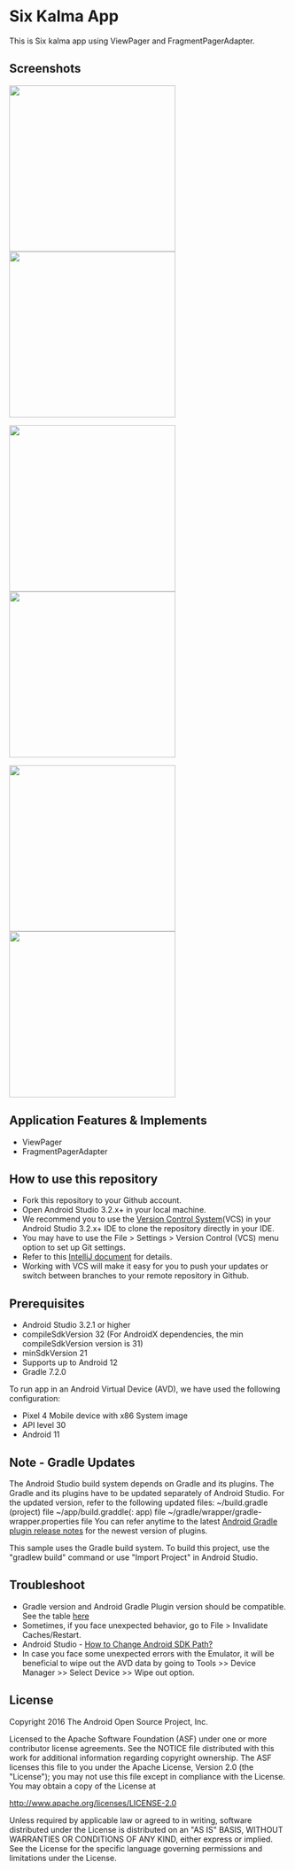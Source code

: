 # Six Kalma App
This is Six kalma app using ViewPager and FragmentPagerAdapter.

## Screenshots
<p float="left">
  <img src="https://user-images.githubusercontent.com/45339238/186822903-bff96f73-a0c9-4d10-a3c6-2f04755f7d37.png" width="300" />
  <img src="https://user-images.githubusercontent.com/45339238/186824717-cfcaea20-3236-4184-8f2f-f06b166ef577.png" width="300" /> 
  
</p>
<p float="left">
<img src="https://user-images.githubusercontent.com/45339238/186824832-b0bbabcb-76d9-4594-bf52-598b138aed93.png" width="300" />
<img src="https://user-images.githubusercontent.com/45339238/186824925-36d1bbec-810a-4f46-b8bc-6fd4085a604d.png" width="300" />
</p>
<p float="left">
  
  <img src="https://user-images.githubusercontent.com/45339238/186825011-68a63d6a-45d8-4117-93cd-d9597820571f.png" width="300" /> 
  <img src="https://user-images.githubusercontent.com/45339238/186825026-59d497af-0c96-4302-bb7e-404d9dc7a37c.png" width="300" />
</p>

## Application Features & Implements
- ViewPager
- FragmentPagerAdapter

How to use this repository
--------------
- Fork this repository to your Github account.
- Open Android Studio 3.2.x+ in your local machine.
- We recommend you to use the [Version Control System](https://developer.android.com/studio/intro#version_control_basics)(VCS) in your Android Studio 3.2.x+ IDE to clone the repository directly in your IDE.
- You may have to use the File > Settings > Version Control (VCS) menu option to set up Git settings.
- Refer to this [IntelliJ document](https://www.jetbrains.com/help/idea/version-control-integration.html) for details.
- Working with VCS will make it easy for you to push your updates or switch between branches to your remote repository in Github.

Prerequisites
--------------

- Android Studio 3.2.1 or higher
- compileSdkVersion 32 (For AndroidX dependencies, the min compileSdkVersion version is 31)
- minSdkVersion 21
- Supports up to Android 12
- Gradle 7.2.0

To run app in an Android Virtual Device (AVD), we have used the following configuration:
- Pixel 4 Mobile device with x86 System image
- API level 30
- Android 11

Note - Gradle Updates
---------------

The Android Studio build system depends on Gradle and its plugins. The Gradle and its plugins have to be updated separately of Android Studio.
For the updated version, refer to the following updated files:
~/build.gradle (project) file
~/app/build.graddle(: app) file
~/gradle/wrapper/gradle-wrapper.properties file
You can refer anytime to the latest [Android Gradle plugin release notes](https://developer.android.com/studio/releases/gradle-plugin) for the newest version of plugins.


This sample uses the Gradle build system. To build this project, use the
"gradlew build" command or use "Import Project" in Android Studio.

Troubleshoot
---------------
- Gradle version and Android Gradle Plugin version should be compatible. See the table [here](https://developer.android.com/studio/releases/gradle-plugin#updating-gradle)
- Sometimes, if you face unexpected behavior, go to File > Invalidate Caches/Restart. 
- Android Studio - [How to Change Android SDK Path?](https://stackoverflow.com/questions/16581752/android-studio-how-to-change-android-sdk-path/18409923#18409923)  
- In case you face some unexpected errors with the Emulator, it will be beneficial to wipe out the AVD data by going to Tools >> Device Manager >> Select Device >> Wipe out option.


License
-------

Copyright 2016 The Android Open Source Project, Inc.

Licensed to the Apache Software Foundation (ASF) under one or more contributor
license agreements.  See the NOTICE file distributed with this work for
additional information regarding copyright ownership.  The ASF licenses this
file to you under the Apache License, Version 2.0 (the "License"); you may not
use this file except in compliance with the License.  You may obtain a copy of
the License at

http://www.apache.org/licenses/LICENSE-2.0

Unless required by applicable law or agreed to in writing, software
distributed under the License is distributed on an "AS IS" BASIS, WITHOUT
WARRANTIES OR CONDITIONS OF ANY KIND, either express or implied.  See the
License for the specific language governing permissions and limitations under
the License.

